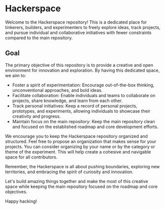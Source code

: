# Hackerspace

Welcome to the Hackerspace repository! This is a dedicated place for tinkerers, builders, and experimenters to freely explore ideas, track projects, and pursue individual and collaborative initiatives with fewer constraints compared to the main repository.

## Goal

The primary objective of this repository is to provide a creative and open environment for innovation and exploration. By having this dedicated space, we aim to:

- Foster a spirit of experimentation: Encourage out-of-the-box thinking, unconventional approaches, and bold ideas.
- Facilitate collaboration: Enable individuals and teams to collaborate on projects, share knowledge, and learn from each other.
- Track personal initiatives: Keep a record of personal projects, prototypes, and experiments, allowing individuals to showcase their creativity and progress.
- Maintain focus on the main repository: Keep the main repository clean and focused on the established roadmap and core development efforts.

We encourage you to keep the Hackerspace repository organized and structured. Feel free to propose an organization that makes sense for your projects. You can consider organizing by your name or by the category or theme of the experiment. This will help create a cohesive and navigable space for all contributors.

Remember, the Hackerspace is all about pushing boundaries, exploring new territories, and embracing the spirit of curiosity and innovation.

Let's build amazing things together and make the most of this creative space while keeping the main repository focused on the roadmap and core objectives.

Happy hacking!
